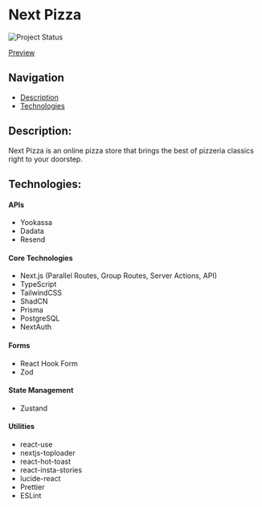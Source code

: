 # Next Pizza

![Project Status](https://img.shields.io/badge/status-finished-brightgreen.svg)

[Preview](next-pizza-dun-two.vercel.app)

## Navigation

- [Description](#description)
- [Technologies](#technologies)

## Description:

Next Pizza is an online pizza store that brings the best of pizzeria classics right to your doorstep.

## Technologies:

#### APIs
- Yookassa
- Dadata
- Resend

#### Core Technologies
- Next.js (Parallel Routes, Group Routes, Server Actions, API)
- TypeScript
- TailwindCSS
- ShadCN
- Prisma
- PostgreSQL
- NextAuth

#### Forms
- React Hook Form
- Zod

#### State Management
- Zustand

#### Utilities
- react-use
- nextjs-toploader
- react-hot-toast
- react-insta-stories
- lucide-react
- Prettier
- ESLint
